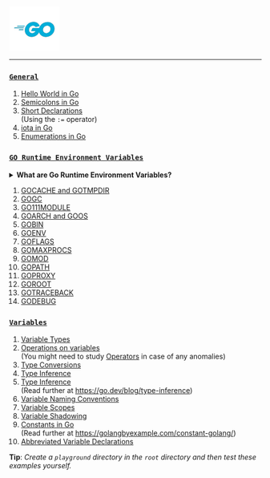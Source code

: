 <img src="assets\images\go-logo-blue.png">
<hr>

### [`General`](./general-conventions/)

1. [Hello World in Go](./general/hello-world.md)
2. [Semicolons in Go](./general-conventions/semicolons.md)
3. [Short Declarations](./general/short-declarations.md)<br>
(Using the `:=` operator)
4. [iota in Go](./general/iota.go)
5. [Enumerations in Go](./general/enums.md)

### [`GO Runtime Environment Variables`](./go-runtime-env-vars/)

<details>
    <summary><b>What are Go Runtime Environment Variables?</b></summary>

The `go env` command prints the value of environment variables used by the Go tools. These variables are used to configure the behavior of the Go tools and the Go runtime. These runtime environment variables are used to control the behavior of the Go runtime, and the Go tools. The Go tools include the `go` command, the `gofmt` command, and the `godoc` command. The Go runtime is the part of the Go toolchain that executes Go programs.

**Manipulating Go runtime environment variables:**
- Show all environment variables
    ```bash
    go env
    ```
- Show a specific environment variable
    ```bash
    go env [GOPATH]
    ```
- Set an environment variable to a value
    ```bash
    go env -w [GOBIN]=[path/to/directory]
    ```
- Reset an environment variable's value
    ```bash
    go env -u [GOBIN]
    ```
- Get help on a specific subcommand
    ```bash
    # tells you about the -w flag
    go help env -w
    ```
- Get more help
    ```bash
    # tells you about the go env command
    go help env
    ```
    ```bash
    # tells you about all the Go environment variables
    go help environment
    ```

Read further at:
- [A whirlwind tour of Go runtime environment variables - Dave Cheney](https://dave.cheney.net/2015/11/29/a-whirlwind-tour-of-gos-runtime-environment-variables)
- [Go your own way - Sourav Choudhary](https://medium.com/@souravchoudhary0306/go-your-own-way-customizing-go-with-environment-variables-3e47c880fe34)
- [Go environment variables explained in 5 mins - GolangDojo (YT)](https://youtu.be/Ut-NLq6d694?si=pjV1xE1R5Jycsc7r)
- [Golang Environment and Golang Command - Wahyu Eko Hadi Saputro](https://wahyu-ehs.medium.com/golang-environment-and-golang-command-1fdcbc145f32)
- [Go runtime environment variables - Golang Docs](https://pkg.go.dev/runtime#hdr-Environment_Variables)
- [The Go's official env.go file](https://go.dev/src/cmd/go/internal/envcmd/env.go)

The following environment variables (`$name` or `%name%`, depending on the host operating system) control the run-time behavior of Go programs. The meanings and use may change from release to release. 

This arrangement lists the Go runtime environment variables in alphabetical order for easier reference and lookup.
</details>

1. [GOCACHE and GOTMPDIR](./go-runtime-env-vars/GOCACHE-GOTMPDIR.md)
2. [GOGC](./go-runtime-env-vars/GOGC.md)
3. [GO111MODULE](./go-runtime-env-vars/GO111MODULE.md)
4. [GOARCH and GOOS](./go-runtime-env-vars/GOOS-GOARCH.md)
5. [GOBIN](./go-runtime-env-vars/GOBIN.md)
6. [GOENV](./go-runtime-env-vars/GOENV.md)
7. [GOFLAGS](./go-runtime-env-vars/GOFLAGS.md)
8. [GOMAXPROCS](./go-runtime-env-vars/GOMAXPROCS.md)
9. [GOMOD](./go-runtime-env-vars/GOMOD.md)
10. [GOPATH](./go-runtime-env-vars/GOPATH.md)
11. [GOPROXY](./go-runtime-env-vars/GOPROXY.md)
12. [GOROOT](./go-runtime-env-vars/GOROOT.md)
13. [GOTRACEBACK](./go-runtime-env-vars/GOTRACEBACK.md)
14. [GODEBUG](./go-runtime-env-vars/GODEBUG.md)


### [`Variables`](./variables/)

1. [Variable Types](./variables/variable-types.go)
2. [Operations on variables](./variables/operations.go)<br>
(You might need to study [Operators](./operators/) in case of any anomalies)
3. [Type Conversions](./variables/type-conversions.go)
4. [Type Inference](./variables/type-inference.go)
5. [Type Inference](./variables/type-inference.go)<br>
(Read further at <https://go.dev/blog/type-inference>)
6. [Variable Naming Conventions](./variables/variable-naming-conventions.go)
7. [Variable Scopes](./variables/variable-scopes.go)
8. [Variable Shadowing](./variables/shadowing-variables.go)
9. [Constants in Go](./variables/constants.go)<br>
(Read further at <https://golangbyexample.com/constant-golang/>)
1.  [Abbreviated Variable Declarations](./variables/common-abbreviations.go)
    

__Tip__: _Create a `playground` directory in the `root` directory and then test these examples yourself._